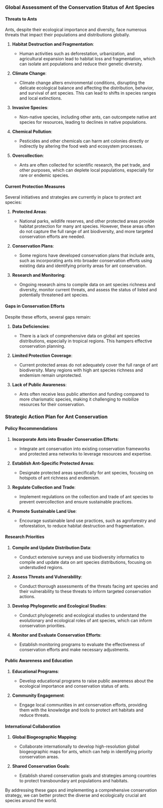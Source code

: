 ### Global Assessment of the Conservation Status of Ant Species

#### Threats to Ants

Ants, despite their ecological importance and diversity, face numerous threats that impact their populations and distributions globally.

1. **Habitat Destruction and Fragmentation**:
   - Human activities such as deforestation, urbanization, and agricultural expansion lead to habitat loss and fragmentation, which can isolate ant populations and reduce their genetic diversity.

2. **Climate Change**:
   - Climate change alters environmental conditions, disrupting the delicate ecological balance and affecting the distribution, behavior, and survival of ant species. This can lead to shifts in species ranges and local extinctions.

3. **Invasive Species**:
   - Non-native species, including other ants, can outcompete native ant species for resources, leading to declines in native populations.

4. **Chemical Pollution**:
   - Pesticides and other chemicals can harm ant colonies directly or indirectly by altering the food web and ecosystem processes.

5. **Overcollection**:
   - Ants are often collected for scientific research, the pet trade, and other purposes, which can deplete local populations, especially for rare or endemic species.

#### Current Protection Measures

Several initiatives and strategies are currently in place to protect ant species:

1. **Protected Areas**:
   - National parks, wildlife reserves, and other protected areas provide habitat protection for many ant species. However, these areas often do not capture the full range of ant biodiversity, and more targeted conservation efforts are needed.

2. **Conservation Plans**:
   - Some regions have developed conservation plans that include ants, such as incorporating ants into broader conservation efforts using existing data and identifying priority areas for ant conservation.

3. **Research and Monitoring**:
   - Ongoing research aims to compile data on ant species richness and diversity, monitor current threats, and assess the status of listed and potentially threatened ant species.

#### Gaps in Conservation Efforts

Despite these efforts, several gaps remain:

1. **Data Deficiencies**:
   - There is a lack of comprehensive data on global ant species distributions, especially in tropical regions. This hampers effective conservation planning.

2. **Limited Protection Coverage**:
   - Current protected areas do not adequately cover the full range of ant biodiversity. Many regions with high ant species richness and endemism remain unprotected.

3. **Lack of Public Awareness**:
   - Ants often receive less public attention and funding compared to more charismatic species, making it challenging to mobilize resources for their conservation.

### Strategic Action Plan for Ant Conservation

#### Policy Recommendations

1. **Incorporate Ants into Broader Conservation Efforts**:
   - Integrate ant conservation into existing conservation frameworks and protected area networks to leverage resources and expertise.

2. **Establish Ant-Specific Protected Areas**:
   - Designate protected areas specifically for ant species, focusing on hotspots of ant richness and endemism.

3. **Regulate Collection and Trade**:
   - Implement regulations on the collection and trade of ant species to prevent overcollection and ensure sustainable practices.

4. **Promote Sustainable Land Use**:
   - Encourage sustainable land use practices, such as agroforestry and reforestation, to reduce habitat destruction and fragmentation.

#### Research Priorities

1. **Compile and Update Distribution Data**:
   - Conduct extensive surveys and use biodiversity informatics to compile and update data on ant species distributions, focusing on understudied regions.

2. **Assess Threats and Vulnerability**:
   - Conduct thorough assessments of the threats facing ant species and their vulnerability to these threats to inform targeted conservation actions.

3. **Develop Phylogenetic and Ecological Studies**:
   - Conduct phylogenetic and ecological studies to understand the evolutionary and ecological roles of ant species, which can inform conservation priorities.

4. **Monitor and Evaluate Conservation Efforts**:
   - Establish monitoring programs to evaluate the effectiveness of conservation efforts and make necessary adjustments.

#### Public Awareness and Education

1. **Educational Programs**:
   - Develop educational programs to raise public awareness about the ecological importance and conservation status of ants.

2. **Community Engagement**:
   - Engage local communities in ant conservation efforts, providing them with the knowledge and tools to protect ant habitats and reduce threats.

#### International Collaboration

1. **Global Biogeographic Mapping**:
   - Collaborate internationally to develop high-resolution global biogeographic maps for ants, which can help in identifying priority conservation areas.

2. **Shared Conservation Goals**:
   - Establish shared conservation goals and strategies among countries to protect transboundary ant populations and habitats.

By addressing these gaps and implementing a comprehensive conservation strategy, we can better protect the diverse and ecologically crucial ant species around the world.